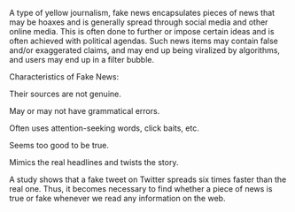 A type of yellow journalism, fake news encapsulates pieces of news that may be hoaxes and is generally spread through social media and other online media. This is often done to further or impose certain ideas and is often achieved with political agendas. Such news items may contain false and/or exaggerated claims, and may end up being viralized by algorithms, and users may end up in a filter bubble.

Characteristics of Fake News:

Their sources are not genuine.

May or may not have grammatical errors.

Often uses attention-seeking words, click baits, etc.

Seems too good to be true.

Mimics the real headlines and twists the story.

A study shows that a fake tweet on Twitter spreads six times faster than the real one. Thus, it becomes necessary to find whether a piece of news is true or fake whenever we read any information on the web.
